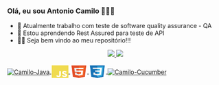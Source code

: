 ### Olá, eu sou Antonio Camilo 🙋🏾‍♂️

- 🔭 Atualmente trabalho com teste de software quality assurance - QA
- 🌱 Estou aprendendo Rest Assured para teste de API
- 🙌🏾 Seja bem vindo ao meu repositório!!!

<div align="center">
  <a href="https://github.com/a-camilo">
  <img height="150em" src="https://github-readme-stats.vercel.app/api?username=a-camilo&show_icons=true&theme=codeSTACKr&include_all_commits=true&count_private=true"/>
  <img height="150em" src="https://github-readme-stats.vercel.app/api/top-langs/?username=a-camilo&layout=compact&langs_count=7&theme=codeSTACKr"/>
</div>  
  <div style="display: inline_block"><br>
  <img align="center" alt="Camilo-Java" height="30" width="40" src="https://img.shields.io/badge/Java-ED8B00?style=for-the-badge&logo=java&logoColor=white">
  <img align="center" alt="Camilo-Js" height="30" width="40" src="https://raw.githubusercontent.com/devicons/devicon/master/icons/javascript/javascript-plain.svg">
  <img align="center" alt="Camilo-HTML" height="30" width="40" src="https://raw.githubusercontent.com/devicons/devicon/master/icons/html5/html5-original.svg">
  <img align="center" alt="Camilo-CSS" height="30" width="40" src="https://raw.githubusercontent.com/devicons/devicon/master/icons/css3/css3-original.svg">
  <img align="center" alt="Camilo-Cucumber" height="30" width="40" src="https://camo.githubusercontent.com/b3f9feecc25b7d94cb93b3b3aa65981e09ff3ce14d4ee78a2991923a0e7b10d4/68747470733a2f2f63646e2e6a7364656c6976722e6e65742f67682f64657669636f6e732f64657669636f6e2f69636f6e732f637563756d6265722f637563756d6265722d706c61696e2e737667">
</div>



